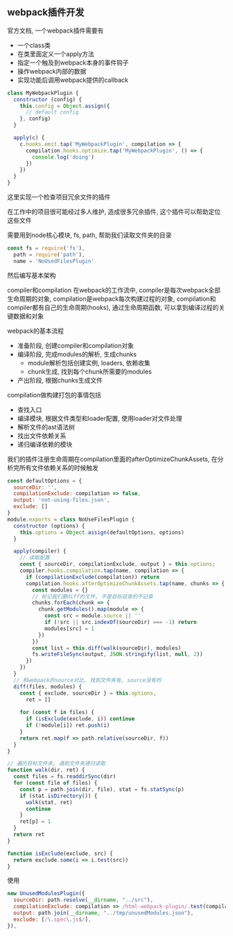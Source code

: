 ## webpack插件开发

官方文档, 一个webpack插件需要有

- 一个class类
- 在类里面定义一个apply方法
- 指定一个触及到webpack本身的事件钩子
- 操作webpack内部的数据
- 实现功能后调用webpack提供的callback

```js
class MyWebpackPlugin {
  constructor (config) {
    this.config = Object.assign({
      // default config
    }, config)
  }

  apply(c) {
    c.hooks.emit.tap('MyWebpackPlugin', compilation => {
      compilation.hooks.optimize.tap('MyWebpackPlugin', () => {
        console.log('doing')
      })
    })
  }
}
```
这里实现一个检查项目冗余文件的插件

在工作中的项目很可能经过多人维护, 造成很多冗余插件, 这个插件可以帮助定位这些文件

需要用到node核心模块, fs, path, 帮助我们读取文件夹的目录
```js
const fs = require('fs'),
  path = require('path'),
  name = 'NoUsedFilesPlugin'
```

然后编写基本架构

compiler和compilation
在webpack的工作流中, compiler是每次webpack全部生命周期的对象, compilation是webpack每次构建过程的对象, compilation和compiler都有自己的生命周期(hooks), 通过生命周期函数, 可以拿到编译过程的关键数据和对象

webpack的基本流程

- 准备阶段, 创建compiler和compilation对象
- 编译阶段, 完成modules的解析, 生成chunks
  - module解析包括创建实例, loaders, 依赖收集
  - chunk生成, 找到每个chunk所需要的modules
- 产出阶段, 根据chunks生成文件

compilation做构建打包的事情包括
- 查找入口
- 编译模块, 根据文件类型和loader配置, 使用loader对文件处理
- 解析文件的ast语法树
- 找出文件依赖关系
- 递归编译依赖的模块

我们的插件注册生命周期在compilation里面的afterOptimizeChunkAssets, 在分析完所有文件依赖关系的时候触发


```js
const defaultOptions = {
  sourceDir: '',
  compilationExclude: compilation => false,
  output: 'not-using-files.json',
  exclude: []
}
module.exports = class NoUseFilesPlugin {
  constructor (options) {
    this.options = Object.assign(defaultOptions, options)
  }

  apply(compiler) {
    // 读取配置
    const { sourceDir, compilationExclude, output } = this.options;
    compiler.hooks.compilation.tap(name, compilation => {
      if (compilationExclude(compilation)) return
      compilation.hooks.afterOptimizeChunkAssets.tap(name, chunks => {
        const modules = {}
        // 标记我们要diff的文件, 不是目标目录的不记录
        chunks.forEach(chunk => {
          chunk.getModules().map(module => {
            const src = module.source || ''
            if (!src || src.indexOf(sourceDir) === -1) return
            modules[src] = 1
          })
        })
        const list = this.diff(walk(sourceDir), modules)
        fs.writeFileSync(output, JSON.stringify(list, null, 2))
      })
    })
  }
  // 和webpack的source对比, 找到文件夹有, source没有的
  diff(files, modules) {
    const { exclude, sourceDir } = this.options,
      ret = []
    
    for (const f in files) {
      if (isExclude(exclude, i)) continue
      if (!module[i]) ret.push(i)
    }
    return ret.map(f => path.relative(sourceDir, f))
  }
}

// 遍历目标文件夹, 遇到文件夹递归读取
function walk(dir, ret) {
  const files = fs.readdirSync(dir)
  for (const file of files) {
    const p = path.join(dir, file), stat = fs.statSync(p)
    if (stat.isDirectory()) {
      walk(stat, ret)
      continue
    }
    ret[p] = 1
  }
  return ret
}

function isExclude(exclude, src) {
  return exclude.some(i => i.test(src))
}
```

使用
```js
new UnusedModulesPlugin({
  sourceDir: path.resolve(__dirname, "../src"),
  compilationExclude: compilation => /html-webpack-plugin/.test(compilation.name),
  output: path.join(__dirname, "../tmp/unusedModules.json"),
  exclude: [/\.spec\.js$/],
}),
```